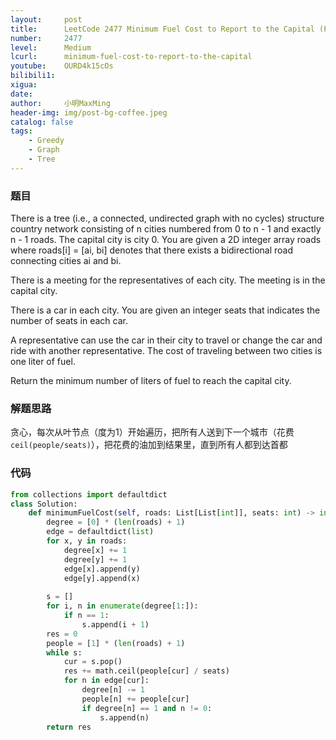 ```yaml
---
layout:     post
title:      LeetCode 2477 Minimum Fuel Cost to Report to the Capital (Python)
number:     2477
level:      Medium
lcurl:      minimum-fuel-cost-to-report-to-the-capital
youtube:    OURD4k15cOs
bilibili1:  
xigua:      
date:       
author:     小明MaxMing
header-img: img/post-bg-coffee.jpeg
catalog: false
tags:
    - Greedy
    - Graph
    - Tree
---
```


### 题目

There is a tree (i.e., a connected, undirected graph with no cycles) structure country network consisting of n cities numbered from 0 to n - 1 and exactly n - 1 roads. The capital city is city 0. You are given a 2D integer array roads where roads[i] = [ai, bi] denotes that there exists a bidirectional road connecting cities ai and bi.

There is a meeting for the representatives of each city. The meeting is in the capital city.

There is a car in each city. You are given an integer seats that indicates the number of seats in each car.

A representative can use the car in their city to travel or change the car and ride with another representative. The cost of traveling between two cities is one liter of fuel.

Return the minimum number of liters of fuel to reach the capital city.

### 解题思路

贪心，每次从叶节点（度为1）开始遍历，把所有人送到下一个城市（花费`ceil(people/seats)`），把花费的油加到结果里，直到所有人都到达首都

### 代码
```python
from collections import defaultdict
class Solution:
    def minimumFuelCost(self, roads: List[List[int]], seats: int) -> int:
        degree = [0] * (len(roads) + 1)
        edge = defaultdict(list)
        for x, y in roads:
            degree[x] += 1
            degree[y] += 1
            edge[x].append(y)
            edge[y].append(x)
        
        s = []
        for i, n in enumerate(degree[1:]):
            if n == 1:
                s.append(i + 1)
        res = 0
        people = [1] * (len(roads) + 1)
        while s:
            cur = s.pop()
            res += math.ceil(people[cur] / seats)
            for n in edge[cur]:
                degree[n] -= 1
                people[n] += people[cur]
                if degree[n] == 1 and n != 0:
                    s.append(n)
        return res
```
